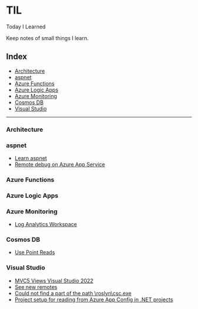 # TIL
Today I Learned

Keep notes of small things I learn.

## Index
* [Architecture](#architecture)
* [aspnet](#aspnet)
* [Azure Functions](#azure-functions)
* [Azure Logic Apps](#azure-logic-apps)
* [Azure Monitoring](#azure-monitoring)
* [Cosmos DB](#cosmos-db)
* [Visual Studio](#visual-studio)

---

### Architecture

### aspnet
- [Learn aspnet](aspnet/learn-aspnet.md)
- [Remote debug on Azure App Service](aspnet/remote-debug.md)

### Azure Functions

### Azure Logic Apps

### Azure Monitoring
- [Log Analytics Workspace](azure-monitoring/log-analytics-workspace.md)

### Cosmos DB
- [Use Point Reads](cosmos-db/point-reads.md)

### Visual Studio
- [MVC5 Views Visual Studio 2022](visual-studio/razor-views-mvc5.md)
- [See new remotes](visual-studio/see-new-remotes.md)
- [Could not find a part of the path \roslyn\csc.exe](visual-studio/csc-exe.md)
- [Project setup for reading from Azure App Config in .NET projects](visual-studio/azure-app-config.md)



